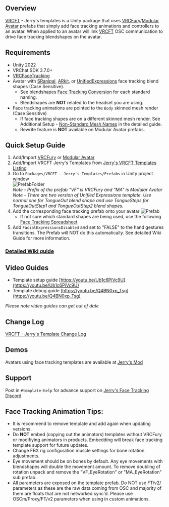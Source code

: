 ## Overview

[VRCFT](https://github.com/benaclejames/VRCFaceTracking) - Jerry's templates is a Unity package that uses [VRCFury](https://vrcfury.com/download)/[Modular Avatar](https://modular-avatar.nadena.dev/) prefabs that simply add face tracking animations and controllers to an avatar. When applied to an avatar will link [VRCFT](https://github.com/benaclejames/VRCFaceTracking) OSC communication to drive face tracking blendshapes on the avatar. 

## Requirements
* Unity 2022
* VRChat SDK 3.7.0+ 
* [VRCFaceTracking](https://docs.vrcft.io/docs/intro/getting-started) 
* Avatar with [SRanipal](https://docs.vrcft.io/docs/v4.0/category/intermediate), [ARkit](https://arkit-face-blendshapes.com/), or [UnifiedExpressions](https://docs.vrcft.io/docs/tutorial-avatars/tutorial-avatars-extras/unified-blendshapes) face tracking blend shapes (Case Sensitive). 
   * See blendshapes [Face Tracking Conversion](https://docs.google.com/spreadsheets/d/118jo960co3Mgw8eREFVBsaJ7z0GtKNr52IB4Bz99VTA/edit) for each standard naming.
   * Blendshapes are __NOT__ related to the headset you are using.
* Face tracking animations are pointed to the ```Body``` skinned mesh render (Case Sensitive)
   * If face tracking shapes are on a different skinned mesh render. See Additional Setup - [Non-Standard Mesh Names](https://github.com/Adjerry91/VRCFaceTracking-Templates/wiki/Face-Tracking-Template-Setup#additional-setup---non-standard-mesh-names) in the detailed guide.
   * Rewrite feature is __NOT__ available on Modular Avatar prefabs.

## Quick Setup Guide

1. Add/Import [VRCFury](https://vrcfury.com/download) or [Modular Avatar](https://modular-avatar.nadena.dev/)
2. Add/Import VRCFT Jerry's Templates from [Jerry's VRCFT Templates Listing](https://adjerry91.github.io/VRCFaceTracking-Templates/)
3. Go to ```Packages/VRCFT - Jerry's Templates/Prefabs``` in Unity project window\
![PrefabFolder](https://github.com/user-attachments/assets/0421d5d7-c237-46e1-82be-a6e05ef9a5d8)\
   _Note - Prefix of the prefab "VF" is VRCFury and "MA" is Modular Avatar_\
   _Note - There are two version of Unified Expressions template. Use normal one for TongueOut blend shape and use TongueSteps for TongueOutStep1 and TongueOutStep2 blend shapes._
4. Add the corresponding face tracking prefab onto your avatar
![Prefab](https://github.com/user-attachments/assets/5b48ab3d-5291-4cdc-ba60-718a12b32b5f)
   * If not sure which standard shapes are being used, use the following [Face Tracking Spreadsheet](https://docs.google.com/spreadsheets/d/118jo960co3Mgw8eREFVBsaJ7z0GtKNr52IB4Bz99VTA/edit?usp=sharing)
5. Add ```FacialExpressionsDisabled``` and set to "FALSE" to the hand gestures transitions. The Prefab will NOT do this automatically. See detailed Wiki Guide for more information.

### [Detailed Wiki guide](https://github.com/Adjerry91/VRCFaceTracking-Templates/wiki/Face-Tracking-Template-Setup)

## Video Guides
- Template setup guide [https://youtu.be/Ub1c6PiVc9U](https://youtu.be/Ub1c6PiVc9U)
- Template debug guide [https://youtu.be/Q4BN0xp_Tsg](https://youtu.be/Q4BN0xp_Tsg)

_Please note video guides can get out of date_

## Change Log
[VRCFT - Jerry's Template Change Log](https://github.com/Adjerry91/VRCFaceTracking-Templates/blob/main/Packages/adjerry91.vrcft.templates/CHANGELOG.md)

## Demos

Avatars using face tracking templates are available at [Jerry's Mod](https://vrchat.com/home/launch?worldId=wrld_b24fbb7c-9369-4cff-9242-32a35d44a8e8)

## Support

Post in ```#template-help``` for advance support on [Jerry's Face Tracking Discord](https://discord.gg/yQtTsVSqx8)

## Face Tracking Animation Tips:

* It is recommend to remove template and add again when updating versions.
* Do __NOT__ embed (copying out the animators) templates without VRCFury or modifiying animators in products. Embedding will break face tracking template support for future updates.
* Change FBX rig configuration muscle settings for bone rotation adjustments.
* Eye movement should be on bones by default. Any eye movements with blendshapes will double the movement amount. To remove doubling of rotation unpack and remove the "VF_EyeRotation" or "MA_EyeRotation" sub prefab.
* All parameters are exposed on the template prefab. Do NOT use FT/v2/ parameters as these are the raw data coming from OSC and majority of them are floats that are not networked sync'd. Please use OSCm/Proxy/FT/v2 parameters when using in custom animations.
